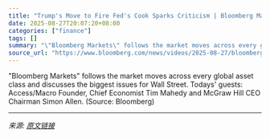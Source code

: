 ```yaml
---
title: "Trump's Move to Fire Fed's Cook Sparks Criticism | Bloomberg Markets 8/27/2025"
date: 2025-08-27T20:07:20+08:00
categories: ["finance"]
tags: []
summary: "\"Bloomberg Markets\" follows the market moves across every global asset class and discusses the biggest issues for Wall Street. Todays' guests: Access/Macro Founder, Chief Economist Tim Mahedy and McGr"
source_url: "https://www.bloomberg.com/news/videos/2025-08-27/bloomberg-markets-8-27-2025-video"
---
```


"Bloomberg Markets" follows the market moves across every global asset class and discusses the biggest issues for Wall Street. Todays' guests: Access/Macro Founder, Chief Economist Tim Mahedy and McGraw Hill CEO Chairman Simon Allen. (Source: Bloomberg)

---

*来源: [原文链接](https://www.bloomberg.com/news/videos/2025-08-27/bloomberg-markets-8-27-2025-video)*
